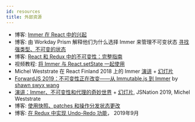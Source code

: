 ```yaml
---
id: resources
title: 外部资源
---
```


<center>
<div data-ea-publisher="immerjs" data-ea-type="image" class="horizontal bordered"></div>
</center>

- 博客: [Immer 在 React 中的兴起](https://www.netlify.com/blog/2018/09/12/the-rise-of-immer-in-react/)
- 博客: 由 Workday Prism 解释他们为什么选择 Immer 来管理不可变状态 [寻找强类型、不可变的状态](https://medium.com/workday-engineering/workday-prism-analytics-the-search-for-a-strongly-typed-immutable-state-a09f6768b2b5)
- 博客: [React 和 Redux 中的不可变性：完整指南](https://daveceddia.com/react-redux-immutability-guide/)
- 视频教程: [将 Immer 与 React.setState 一起使用](https://codedaily.io/screencasts/86/Immutable-Data-with-Immer-and-React-setState)
-  Michel Weststrate 在 React Finland 2018 上的 Immer [演讲](https://www.youtube.com/watch?v=-gJbS7YjcSo) + [幻灯片](http://immer.surge.sh/)
- [ForwardJS 2019：不可变性正在改变——从 Immutable.js 到 Immer](https://www.youtube.com/watch?v=bFuRvcAEiHg&feature=youtu.be) by [shawn swyx wang](https://twitter.com/swyx/)
- [演讲：Immer、不可变性和代理的奇妙世界](https://www.youtube.com/watch?v=4Nb9Gwp2L24) + [幻灯片](https://jsnation-proxies.surge.sh/), JSNation 2019, Michel Weststrate
- 博客: [使用快照、patches 和操作分发状态更改](https://medium.com/@mweststrate/distributing-state-changes-using-snapshots-patches-and-actions-part-1-2811a2fcd65f)
- 博客: [在 Redux 中实现 Undo-Redo 功能](https://techinscribed.com/implementing-undo-redo-functionality-in-redux-using-immer/)，  2019年9月
